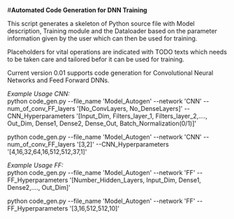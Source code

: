 #**Automated Code Generation for DNN Training**
  
This script generates a skeleton of Python source file with Model description, Training module and the Dataloader based on the 
parameter information given by the user which can then be used for training.  
  
Placeholders for vital operations are indicated with TODO texts which needs to be taken care and tailored befor it can be used for training.  
  
Current version 0.01 supports code generation for Convolutional Neural Networks and Feed Forward DNNs.
  
*Example Usage CNN:*  
python code_gen.py --file_name 'Model_Autogen' --network 'CNN' --num_of_conv_FF_layers '[No_ConvLayers, No_DenseLayers]' --CNN_Hyperparameters '[Input_Dim, Filters_layer_1, Filters_layer_2,...., Out_Dim, Dense1, Dense2, Dense_Out, Batch_Normalization(0/1)]'


python code_gen.py --file_name 'Model_Autogen' --network 'CNN' --num_of_conv_FF_layers '[3,2]' --CNN_Hyperparameters '[4,16,32,64,16,512,512,37,1]'

*Example Usage FF:*  
python code_gen.py --file_name 'Model_Autogen' --network 'FF' --FF_Hyperparameters '[Number_Hidden_Layers, Input_Dim, Dense1, Dense2,...., Out_Dim]'
  
python code_gen.py --file_name 'Model_Autogen' --network 'FF' --FF_Hyperparameters '[3,16,512,512,10]'
